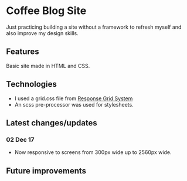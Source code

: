 Coffee Blog Site
=====

Just practicing building a site without a framework to refresh myself and also improve my design skills.

Features
--------

Basic site made in HTML and CSS.


Technologies
------------

- I used a grid.css file from [Response Grid System](http://www.responsivegridsystem.com/)
- An scss pre-processor was used for stylesheets.



Latest changes/updates
----------------------

### 02 Dec 17

- Now responsive to screens from 300px wide up to 2560px wide.

Future improvements
-------------------